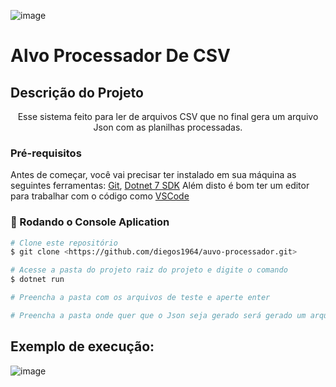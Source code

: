 
![image](https://user-images.githubusercontent.com/39017463/216873541-5651be0a-54fb-46ac-9b99-f77641c3f9f4.png)

# Alvo Processador De CSV

## Descrição do Projeto
<p align="center">Esse sistema feito para ler de arquivos CSV que no final gera um arquivo Json com as planilhas processadas.</p>


### Pré-requisitos

Antes de começar, você vai precisar ter instalado em sua máquina as seguintes ferramentas:
[Git](https://git-scm.com), [Dotnet 7 SDK](https://dotnet.microsoft.com/en-us/download/dotnet/thank-you/sdk-7.0.102-windows-x64-installer)
Além disto é bom ter um editor para trabalhar com o código como [VSCode](https://code.visualstudio.com/)

### 🎲 Rodando o Console Aplication

```bash
# Clone este repositório
$ git clone <https://github.com/diegos1964/auvo-processador.git>

# Acesse a pasta do projeto raiz do projeto e digite o comando
$ dotnet run

# Preencha a pasta com os arquivos de teste e aperte enter

# Preencha a pasta onde quer que o Json seja gerado será gerado um arquivo RelatorioFinal.json

```
## Exemplo de execução:
![image](https://user-images.githubusercontent.com/39017463/216878471-c41cb15b-fa9c-4e80-bc68-2732832a4297.png)



